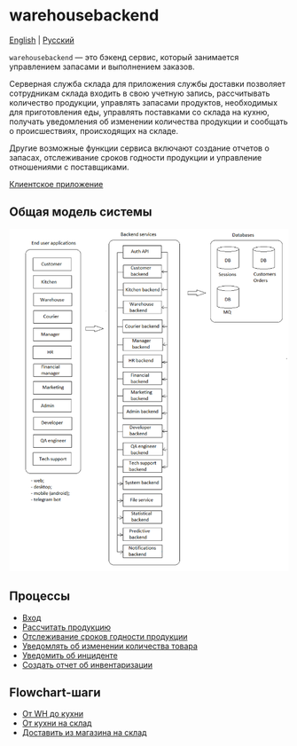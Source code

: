 # warehousebackend 

[English](warehousebackend.md) | [Русский](warehousebackend.ru.md)

`warehousebackend` — это бэкенд сервис, который занимается управлением запасами и выполнением заказов.

Серверная служба склада для приложения службы доставки позволяет сотрудникам склада входить в свою учетную запись, рассчитывать количество продукции, управлять запасами продуктов, необходимых для приготовления еды, управлять поставками со склада на кухню, получать уведомления об изменении количества продукции и сообщать о происшествиях, происходящих на складе.

Другие возможные функции сервиса включают создание отчетов о запасах, отслеживание сроков годности продукции и управление отношениями с поставщиками.

[Клиентское приложение](../frontend/warehouseclient.ru.md)

## Общая модель системы

![system_overall](../img/system_overall.png)

## Процессы 

- [Вход](../processes/auth/signin.ru.md)
- [Рассчитать продукцию](../processes/warehouse/calculateproducts.ru.md)
- [Отслеживание сроков годности продукции](../processes/warehouse/trackexpirationdate.ru.md)
- [Уведомлять об изменении количества товара](../processes/warehouse/notifyproductqtychanges.ru.md)
- [Уведомить об инциденте](../processes/systembackend/reportincident.ru.md)
- [Создать отчет об инвентаризации](../processes/warehouse/inventoryreport.ru.md)

## Flowchart-шаги

- [От WH до кухни](../flowchartsteps/delivering/wh2kitchen.ru.md)
- [От кухни на склад](../flowchartsteps/delivering/kitchen2wh.ru.md)
- [Доставить из магазина на склад](../flowchartsteps/delivering/store2wh.ru.md)
